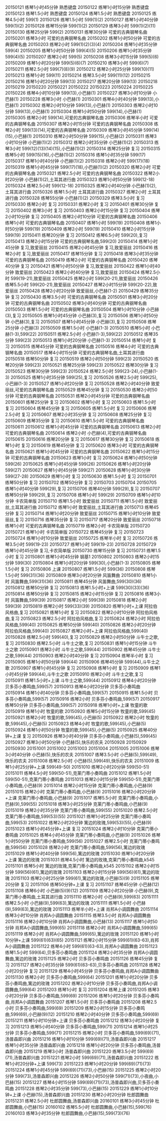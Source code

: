 20150121 练琴1小时45分钟 熟悉键盘
20150122 练琴1小时15分钟 熟悉键盘
20150123 练琴1.5小时 熟悉键盘
20150124 练琴1.5小时 熟悉键盘
20150125 练琴4.5小时 599(1)
20150126 练琴1.5小时 599(1)(2)
20150127 练琴1小时40分钟 599(1)(2)
20150128 练琴15分钟 599(1)(2)
20150129 练琴3小时 599(1)(2)(11)
20150130 练琴25分钟 599(2)
20150131 练琴30分钟 可爱的古典钢琴名曲
20150201 练琴3小时 可爱的古典钢琴名曲
20150202 练琴1小时50分钟 可爱的古典钢琴名曲
20150203 练琴2小时 599(1)(2)(3)(4)
20150204 练琴1小时35分钟 599(4)
20150205 练琴1小时50分钟 599(4)(5)
20150206 练琴1小时35分钟 599(4)(5)
20150207 练琴2小时 599(5)
20150208 练琴3小时15分钟 599(5)(6)
20150209 练琴1小时20分钟 599(5)(6)(7)
20150210 练琴3小时 599(6)(7)
20150211 练琴2.5小时 599(7)(8)(9)
20150212 练琴2小时25分钟 599(10)(11)
20150213 练琴1小时 599(11)
20150214 练琴3.5小时 599(11)(12)
20150215
20150216 练琴1小时20分钟 599(13)
20150217 练琴20分钟 599(13)
20150218
20150219
20150220
20150221
20150222
20150223
20150224
20150225
20150226 练琴4小时10分钟 599(13),小巴赫(1)
20150227 练琴3小时10分钟 小巴赫(1)
20150228 练琴3小时 小巴赫(1)
20150301 练琴4小时40分钟 599(13),小巴赫(1)
20150302 练琴2小时10分钟 599(13),小巴赫(1)
20150303 练琴2小时10分钟 599(13),小巴赫(1)
20150304 练琴1小时50分钟 599(14),小巴赫(1)
20150305 练琴2小时 599(14),可爱的古典钢琴名曲
20150306 练琴半小时 可爱的古典钢琴名曲
20150307 练琴2小时15分钟 可爱的古典钢琴名曲
20150308 练琴2小时 599(13)(14),可爱的古典钢琴名曲
20150309 练琴3小时45分钟 599(14)(15),小巴赫(1)
20150310 练琴2小时50分钟 599(15),小巴赫(2)
20150311 练琴3小时10分钟 小巴赫(1)(2)
20150312 练琴2小时35分钟 小巴赫(1)(2)
20150313 练琴3小时 599(12)(13)(14)(15),小巴赫(1)(2)
20150314 练琴25分钟 复习
20150315 练琴5小时 599(15)(16),小巴赫(1)(2)
20150316 练琴1小时35分钟 599(17)
20150317 练琴1小时40分钟 小巴赫(1)(2)
20150318 练琴2小时 599(17)(18)
20150319 练琴1小时45分钟 599(17)(18),小巴赫(1)(2)
20150320 练琴2小时 可爱的古典钢琴名曲
20150321 练琴2.5小时 可爱的古典钢琴名曲
20150322 练琴2小时20分钟 小巴赫(1)(2),土耳其进行曲
20150323 练琴1小时50分钟 599(12-18)
20150324 练琴2.5小时 599(12-18)
20150325 练琴2小时40分钟 小巴赫(1)(2),土耳其进行曲
20150326 练琴1.5小时 土耳其进行曲
20150327 练琴2小时 土耳其进行曲
20150328 练琴55分钟 小巴赫(1)(2)
20150329 练琴3.5小时 复习
20150330 练琴2小时 复习
20150331 练琴2小时 复习
20150401 练琴30分钟 复习
20150402 练琴3小时 复习
20150403 练琴2小时15分钟 复习
20150404 练琴2小时10分钟 复习
20150405 练琴2小时10分钟 可爱的古典钢琴名曲
20150406 练琴1小时 可爱的古典钢琴名曲
20150407 练琴1小时 599(19)
20150408 练琴1小时50分钟 599(19)
20150409 练琴2小时 599(19)
20150410 练琴2小时15分钟 599(19)
20150411 练琴20分钟 复习
20150412 练琴6.5小时 599(20),复习
20150413 练琴2小时15分钟 可爱的古典钢琴名曲,599(20)
20150414 练琴1小时45分钟 复习,致爱丽丝
20150415 练琴2小时45分钟 复习,致爱丽丝
20150416 练琴2小时 复习,致爱丽丝
20150417 练琴15分钟 复习
20150418 练琴3小时35分钟 可爱的古典钢琴名曲
20150419 练琴2小时 可爱的古典钢琴名曲
20150420 练琴40分钟 复习
20150421 练琴1小时50分钟 复习,致爱丽丝
20150422 练琴1小时40分钟 致爱丽丝
20150423 练琴2小时40分钟 复习,致爱丽丝
20150424 练琴2.5小时 599(19-21),致爱丽丝
20150425 练琴2小时 599(20-21),致爱丽丝
20150426 练琴5.5小时 599(20-21),致爱丽丝
20150427 练琴2小时15分钟 599(20-22),致爱丽丝
20150428 练琴2小时20分钟 致爱丽丝,小巴赫(1-2)
20150429 练琴35分钟 复习
20150430 练琴3.5小时 可爱的古典钢琴名曲
20150501 练琴3小时20分钟 可爱的古典钢琴名曲
20150502 练琴3小时40分钟 可爱的古典钢琴名曲
20150503 练琴1.5小时 可爱的古典钢琴名曲
20150504 练琴1小时10分钟 小巴赫(3),复习
20150505 练琴1小时45分钟 小巴赫(3),复习
20150506 练琴1小时50分钟 小巴赫(3),复习
20150507 练琴1小时45分钟 小巴赫(3),复习
20150508 练琴25分钟 小巴赫(3)
20150509 练琴1.5小时 小巴赫(1-3)
20150510 练琴5小时 小巴赫(1-3),599(22)
20150511 练琴2.5小时 小巴赫(1-3),599(22)
20150512 练琴35分钟 599(23)
20150513 练琴1小时20分钟 小巴赫(1-3)
20150514 练琴1小时 复习
20150515 练琴45分钟 可爱的古典钢琴名曲
20150516 练琴4小时 可爱的古典钢琴名曲
20150517 练琴4小时15分钟 可爱的古典钢琴名曲,土耳其进行曲
20150518 练琴50分钟 复习
20150519 练琴2小时50分钟 599(23)
20150520 练琴20分钟 599(23)
20150521 练琴25分钟 599(23)
20150522 练琴30分钟 复习
20150523 练琴30分钟 599(23)
20150524 练琴2.5小时 599(23-24),小巴赫(1-3)
20150525 练琴1小时35分钟 599(25),复习
20150526 练琴2.5小时 599(25),小巴赫(1-3)
20150527 练琴1小时20分钟 复习
20150528 练琴2小时40分钟 致爱丽丝,可爱的古典钢琴名曲
20150529 练琴45分钟 复习
20150530 练琴2小时50分钟 可爱的古典钢琴名曲
20150531 练琴2小时45分钟 可爱的古典钢琴名曲
20150601 练琴25分钟 复习
20150602 练琴1小时 复习
20150603 练琴1.5小时 复习
20150604 练琴45分钟 复习
20150605 练琴1.5小时 复习
20150606 练琴2.5小时 复习
20150607 练琴2小时35分钟 复习
20150608 练琴25分钟 复习
20150609 练琴35分钟 复习
20150610 练琴1.5小时 可爱的古典钢琴名曲
20150611
20150612 练琴1小时45分钟 可爱的古典钢琴名曲
20150613 练琴2小时 可爱的古典钢琴名曲
20150614 练琴2小时 小巴赫(4),可爱的古典钢琴名曲
20150615
20150616 练琴20分钟 复习
20150617 练琴30分钟 复习
20150618 练琴1小时 复习
20150619 练琴45分钟 复习
20150620 练琴3小时 可爱的古典钢琴名曲
20150621 练琴1小时45分钟 可爱的古典钢琴名曲
20150622 练琴1小时15分钟 可爱的古典钢琴名曲
20150623 练琴1小时 复习
20150624 练琴1小时50分钟 599(26)
20150625 练琴1小时45分钟 599(26)
20150626 练琴1小时20分钟 599(27)
20150627 练琴1小时45分钟 599(27)
20150628 练琴1小时30分钟 599(27-28)
20150629 练琴1小时 复习
20150630 练琴1.5小时 复习
20150701 练琴50分钟 复习
20150702 练琴50分钟 复习
20150703
20150704
20150705 练琴1小时40分钟 599(29),复习
20150706 练琴40分钟 599(29),复习
20150707 练琴50分钟 599(29),复习
20150708 练琴1小时 599(29)
20150709 练琴1小时10分钟 卡农简单版
20150710 练琴1.5小时 致爱丽丝
20150711 练琴1.5小时 致爱丽丝,土耳其进行曲
20150712 练琴1小时 致爱丽丝,土耳其进行曲
20150713 练琴45分钟 复习
20150714 练琴1小时20分钟 致爱丽丝
20150715 练琴1小时10分钟 致爱丽丝,复习
20150716 练琴35分钟 复习
20150717 练琴20分钟 致爱丽丝
20150718 练琴1小时 可爱的古典钢琴名曲
20150719 练琴2小时 卡农简单版
20150720
20150721 练琴1小时 卡农简单版
20150722 练琴45分钟 复习
20150723
20150724 练琴1小时10分钟 致爱丽丝
20150725 练琴半小时 复习
20150726 练琴3.5小时 599(19-23)
20150727 练琴1小时 599(19-23)
20150728
20150729 练琴1小时45分钟 复习,卡农简单版
20150730 练琴15分钟 复习
20150731 练琴1.5小时 复习
20150801 练琴1小时45分钟 钢基1
20150802
20150803 练琴2小时15分钟 599(30)
20150804 练琴1小时20分钟 599(30),小巴赫(1-3)
20150805 练琴1.5小时 复习
20150806 上课
20150807 练琴1.5小时 599(36)
20150808 练琴1.5小时 599(31)(36)
20150809 练琴3小时20分钟 风笛舞曲
20150810 练琴1小时 风笛舞曲,599(31)(36)
20150811 练琴45分钟 风笛舞曲,599(30)(36)
20150812 练琴50分钟 复习
20150813 练琴1.5小时+上课 599(30)(33)(36)
20150814 练琴50分钟 复习
20150815 练琴2小时15分钟 复习
20150816 练琴3小时 风笛舞曲,599(39)
20150817 练琴2小时 599(39)
20150818 练琴2小时 599(39)
20150819 练琴2小时 599(33)(39)
20150820 练琴1小时+上课 阿拉伯风格曲,复习
20150821 练琴1小时 复习
20150822 练琴2小时10分钟 阿拉伯风格曲,复习
20150823 练琴2.5小时 阿拉伯风格曲,复习
20150824 练琴2小时 阿拉伯风格曲,599(40)
20150825 练琴50分钟 599(40)
20150826 练琴2小时20分钟 阿拉伯风格曲,599(40)
20150827 练琴2小时+上课 阿拉伯风格曲,599(40)
20150828 练琴2.5小时 599(40),复习
20150829 练琴2小时50分钟 斗牛士之歌,复习
20150830 练琴2.5小时 斗牛士之歌,复习
20150831 练琴1小时15分钟 斗牛士之歌
20150901 练琴2小时 斗牛士之歌,599(44)
20150902 练琴45分钟 斗牛士之歌,599(44)
20150903 练琴2小时40分钟 复习
20150904 练琴半小时 复习
20150905 练琴1小时50分钟 599(44)
20150906 练琴45分钟 599(44),斗牛士之歌
20150907 练琴1小时45分钟 复习
20150908 练琴1小时 复习
20150909 练琴1小时45分钟 599(44),斗牛士之歌
20150910 练琴2小时 斗牛士之歌,复习
20150911 练琴1.5小时+上课 斗牛士之歌,599(44)
20150912 练琴4小时20分钟 贝多芬小奏鸣曲,599(57)
20150913 练琴4小时20分钟 贝多芬小奏鸣曲
20150914 练琴1小时40分钟 贝多芬小奏鸣曲,599(57)
20150915 练琴1.5小时 贝多芬小奏鸣曲,599(57)
20150916 练琴2小时 贝多芬小奏鸣曲,599(57)
20150917 练琴50分钟 贝多芬小奏鸣曲,599(57)
20150918 练琴1小时+上课 牧童的歌
20150919 练琴1小时 牧童的歌
20150920 练琴5小时15分钟 牧童的歌,599(45)
20150921 练琴2小时 牧童的歌,599(45),小巴赫(5)
20150922 练琴2小时 牧童的歌,599(45),小巴赫(5)
20150923 练琴4小时 牧童的歌,599(45),小巴赫(5)
20150924 练琴1小时50分钟 牧童的歌,599(45),小巴赫(5)
20150925 练琴40分钟+上课 复习
20150926 练琴3小时40分钟 贝多芬小奏鸣曲,小巴赫(5),599(45)
20150927 练琴3小时50分钟 小巴赫(5),快乐的农夫
20150928
20150929
20150930
20151001
20151002
20151003
20151004
20151005
20151006 练琴3小时40分钟 小巴赫(5),快乐的农夫
20151007 练琴3.5小时 小巴赫(5),599(49),快乐的农夫
20151008 练琴2.5小时 小巴赫(5),599(49),快乐的农夫
20151009 练琴1小时25分钟+上课 599(49-50)
20151010 练琴2小时20分钟 599(50-51)
20151011 练琴4.5小时 599(50-51),克莱门蒂小奏鸣曲
20151012 练琴1.5小时 599(50-51),克莱门蒂小奏鸣曲
20151013 练琴2小时15分钟 599(50-51),克莱门蒂小奏鸣曲,小巴赫(9)
20151014 练琴2小时15分钟 克莱门蒂小奏鸣曲,小巴赫(9)
20151015 练琴2小时 克莱门蒂小奏鸣曲,小巴赫(9)
20151016 练琴2小时20分钟+上课 克莱门蒂小奏鸣曲,小巴赫(9)
20151017 练琴5.5小时 克莱门蒂小奏鸣曲,小巴赫(9),599(55)
20151018 练琴3小时25分钟 克莱门蒂小奏鸣曲,小巴赫(9)
20151019 练琴2小时35分钟 克莱门蒂小奏鸣曲,599(55)
20151020 练琴2.5小时 克莱门蒂小奏鸣曲,599(53)(55)
20151021 练琴1小时25分钟 克莱门蒂小奏鸣曲,599(53)
20151022 练琴2小时20分钟 篱边的玫瑰,599(53)(55),小巴赫(9)
20151023 练琴1小时45分钟+上课 复习
20151024 练琴2小时10分钟 克莱门蒂小奏鸣曲
20151025 练琴4小时45分钟 克莱门蒂小奏鸣曲,小巴赫(9)
20151026 练琴1小时50分钟 克莱门蒂小奏鸣曲,599(56)
20151027 练琴2.5小时 克莱门蒂小奏鸣曲,599(56)
20151028 练琴2小时 克莱门蒂小奏鸣曲,599(56),篱边的玫瑰
20151029 练琴1小时40分钟 599(56),篱边的玫瑰
20151030 练琴1小时20分钟+上课 篱边的玫瑰
20151031 练琴4.5小时 篱边的玫瑰,克莱门蒂小奏鸣曲,k545
20151101 练琴5小时 篱边的玫瑰,克莱门蒂小奏鸣曲,k545
20151102 练琴2小时15分钟 599(56)(61),篱边的玫瑰
20151103 练琴2小时15分钟 599(56)(61),篱边的玫瑰
20151103 练琴2小时25分钟 599(61),篱边的玫瑰,小巴赫(5)(9)
20151105 练琴20分钟 复习
20151106 练琴50分钟+上课 复习
20151107 练琴45分钟 小巴赫(12)
20151108 练琴6小时 小巴赫(5)(9)(12)
20151109 练琴2小时20分钟 小巴赫(9),克莱门蒂小奏鸣曲,土耳其进行曲
20151110 练琴2小时 小巴赫(9),599(63)
20151111 练琴2.5小时 小巴赫(9),599(63),篱边的玫瑰
20151111 练琴1.5小时 小巴赫(9),599(63),篱边的玫瑰
20151113 练琴半小时+上课 肖邦A小调圆舞曲
20151114 练琴3小时10分钟 肖邦A小调圆舞曲
20151115 练琴3.5小时 肖邦A小调圆舞曲
20151116 练琴2小时10分钟 肖邦A小调圆舞曲,小巴赫(13)
20151117 练琴1小时50分钟 肖邦A小调圆舞曲,599(65)
20151118 练琴2小时 肖邦A小调圆舞曲,599(65)
20151119 练琴2小时 肖邦A小调圆舞曲,599(65),篱边的玫瑰
20151120 练琴1小时10分钟+上课 599(61)(63)(65)
20151121 练琴2小时15分钟 599(61)(63-63),肖邦A小调圆舞曲
20151122 练琴4小时 599(61)(63-63),肖邦A小调圆舞曲
20151123 练琴1.5小时 599(64),贝多芬小奏鸣曲
20151124 练琴2小时35分钟 肖邦A小调圆舞曲,篱边的玫瑰
20151125 练琴2小时 贝多芬小奏鸣曲
20151126 练琴45分钟 复习
20151127 练琴2小时35分钟 599(61)(63-63),贝多芬小奏鸣曲
20151128 练琴2小时20分钟 复习
20151129 练琴4小时45分钟 贝多芬小奏鸣曲,肖邦A小调圆舞曲
20151130 练琴2小时 贝多芬小奏鸣曲,599(64)
20151201 练琴1小时20分钟 贝多芬小奏鸣曲,篱边的玫瑰
20151202 练琴2小时10分钟 贝多芬小奏鸣曲,肖邦A小调圆舞曲,599(64)
20151203 练琴1小时 复习
20151204 练琴上课
20151205 练琴3小时20分钟 贝多芬小奏鸣曲,599(69)
20151206 练琴1小时20分钟 贝多芬小奏鸣曲,肖邦A小调圆舞曲
20151207 练琴1.5小时 贝多芬小奏鸣曲
20151208 练琴2.5小时 贝多芬小奏鸣曲,599(69)
20151209 练琴2小时15分钟 贝多芬小奏鸣曲,599(69),小巴赫(9)(12)
20151210 练琴2小时40分钟 贝多芬小奏鸣曲,599(69)
20151211 练琴1小时10分钟+上课 贝多芬小奏鸣曲
20151212 练琴3小时20分钟 复习
20151213 练琴5小时40分钟 贝多芬小奏鸣曲,599(71)
20151214 练琴1小时25分钟 贝多芬小奏鸣曲,599(71)
20151215 练琴2小时 贝多芬小奏鸣曲,599(69)(71),汤普森即兴曲
20151216 练琴1小时10分钟 599(69)(71),汤普森即兴曲
20151217 练琴1小时35分钟 汤普森即兴曲
20151218 练琴1小时20分钟 贝多芬小奏鸣曲,汤普森即兴曲
20151219 练琴3小时 汤普森即兴曲
20151220 练琴3.5小时 599(69)(71),汤普森即兴曲
20151221 练琴2小时 599(69)(71),汤普森即兴曲
20151222 练琴1小时20分钟+上课 599(73)
20151223 练琴1小时20分钟 599(69)(71)(73)
20151224 练琴1小时45分钟 599(69)(71)(73),小巴赫(15)
20151225 练琴2小时20分钟 599(73),汤普森即兴曲
20151226 练琴2小时50分钟 599(71)(73),小夜曲,小巴赫(15)
20151227 练琴4小时15分钟 599(69)(71)(73),汤普森即兴曲,贝多芬小奏鸣曲
20151228 练琴2小时35分钟 599(73),小巴赫(15)
20151229 练琴1小时10分钟+上课 小巴赫(15),汤普森即兴曲
20151230 练琴2小时20分钟 杜郎圆舞曲
20151231 练琴2.5小时 杜郎圆舞曲,汤普森即兴曲
20160101 练琴3小时45分钟 杜郎圆舞曲,小巴赫(15)
20160102 练琴5.5小时 杜郎圆舞曲,小巴赫(15),599(76)
20160103 练琴3小时35分钟 杜郎圆舞曲,小巴赫(15),599(73)(76)

